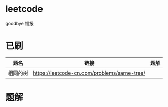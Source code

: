 # leetcode
goodbye 福报

# 已刷

|  题名   | 链接  |  题解 |
|  ----  | ----  | ----  |
| 相同的树 | https://leetcode-cn.com/problems/same-tree/| | 

# 题解